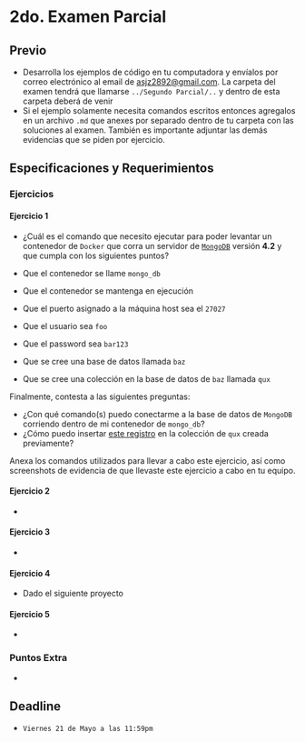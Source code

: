 # 2do. Examen Parcial

## Previo

* Desarrolla los ejemplos de código en tu computadora y envíalos por correo electrónico al email de <asjz2892@gmail.com>. La carpeta del examen tendrá que llamarse `../Segundo Parcial/..` y dentro de esta carpeta deberá de venir
* Si el ejemplo solamente necesita comandos escritos entonces agregalos en un archivo `.md` que anexes por separado dentro de tu carpeta con las soluciones al examen. También es importante adjuntar las demás evidencias que se piden por ejercicio.

## Especificaciones y Requerimientos

### Ejercicios

#### Ejercicio 1

* ¿Cuál es el comando que necesito ejecutar para poder levantar un contenedor de `Docker` que corra un servidor de [`MongoDB`](https://hub.docker.com/_/mongo) versión **4.2** y que cumpla con los siguientes puntos?

* Que el contenedor se llame `mongo_db`
* Que el contenedor se mantenga en ejecución
* Que el puerto asignado a la máquina host sea el `27027`
* Que el usuario sea `foo`
* Que el password sea `bar123`
* Que se cree una base de datos llamada `baz`
* Que se cree una colección en la base de datos de `baz` llamada `qux`

Finalmente, contesta a las siguientes preguntas:

* ¿Con qué comando(s) puedo conectarme a la base de datos de `MongoDB` corriendo dentro de mi contenedor de `mongo_db`?
* ¿Cómo puedo insertar [este registro](mongodb-registro.png) en la colección de `qux` creada previamente?

Anexa los comandos utilizados para llevar a cabo este ejercicio, así como screenshots de evidencia de que llevaste este ejercicio a cabo en tu equipo.

#### Ejercicio 2

* 

#### Ejercicio 3

* 

#### Ejercicio 4

* Dado el siguiente proyecto

#### Ejercicio 5

* 

### Puntos Extra

* 

## Deadline

* `Viernes 21 de Mayo a las 11:59pm`
